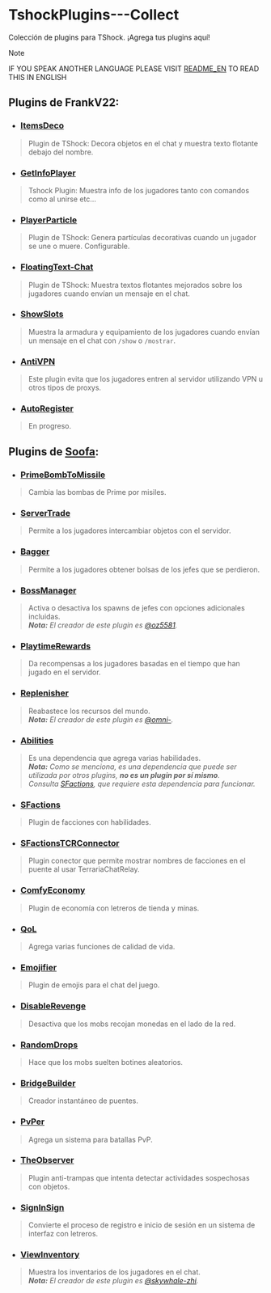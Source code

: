 # TshockPlugins---Collect
Colección de plugins para TShock. ¡Agrega tus plugins aquí!

> [!NOTE]
IF YOU SPEAK ANOTHER LANGUAGE PLEASE VISIT [README_EN](README_EN.md) TO READ THIS IN ENGLISH

## Plugins de FrankV22:
+ ### [ItemsDeco](https://github.com/itsFrankV22/ItemsDeco-Plugin)
> Plugin de TShock: Decora objetos en el chat y muestra texto flotante debajo del nombre.

+ ### [GetInfoPlayer](https://github.com/itsFrankV22/PlayerGetInfo)
> Tshock Plugin: Muestra info de los jugadores tanto con comandos como al unirse etc...

+ ### [PlayerParticle](https://github.com/itsFrankV22/PlayerParticle-Plugin)
> Plugin de TShock: Genera partículas decorativas cuando un jugador se une o muere. Configurable.

+ ### [FloatingText-Chat](https://github.com/itsFrankV22/FloatingText-Chat)
> Plugin de TShock: Muestra textos flotantes mejorados sobre los jugadores cuando envían un mensaje en el chat.

+ ### [ShowSlots](https://github.com/itsFrankV22/ShowSlots-ES)
> Muestra la armadura y equipamiento de los jugadores cuando envían un mensaje en el chat con `/show` o `/mostrar`.

+ ### [AntiVPN](https://github.com/itsFrankV22/AntiVPN)
> Este plugin evita que los jugadores entren al servidor utilizando VPN u otros tipos de proxys.

+ ### [AutoRegister]()
> En progreso.



## Plugins de [Soofa](https://github.com/Soof4):
+ ### [PrimeBombToMissile](https://github.com/Soof4/PrimeBombToMissile)
> Cambia las bombas de Prime por misiles.

+ ### [ServerTrade](https://github.com/Soof4/ServerTrade)
> Permite a los jugadores intercambiar objetos con el servidor.

+ ### [Bagger](https://github.com/Soof4/Bagger)
> Permite a los jugadores obtener bolsas de los jefes que se perdieron.

+ ### [BossManager](https://github.com/Soof4/BossManager)
> Activa o desactiva los spawns de jefes con opciones adicionales incluidas. <br>
     _**Nota:** El creador de este plugin es [@oz5581](https://github.com/oz5581)._

+ ### [PlaytimeRewards](https://github.com/Soof4/PlaytimeRewards)
> Da recompensas a los jugadores basadas en el tiempo que han jugado en el servidor.

+ ### [Replenisher](https://github.com/Soof4/Replenisher)
> Reabastece los recursos del mundo. <br>
     _**Nota:** El creador de este plugin es [@omni-](https://github.com/omni-)._

+ ### [Abilities](https://github.com/Soof4/Abilities)
> Es una dependencia que agrega varias habilidades. <br>
     _**Nota:** Como se menciona, es una dependencia que puede ser utilizada por otros plugins, **no es un plugin por sí mismo**. <br>
     Consulta [SFactions](https://github.com/Soof4/SFactions), que requiere esta dependencia para funcionar._

+ ### [SFactions](https://github.com/Soof4/SFactions)
> Plugin de facciones con habilidades.
  
+ ### [SFactionsTCRConnector](https://github.com/Soof4/SFactionsTCRConnector)
> Plugin conector que permite mostrar nombres de facciones en el puente al usar TerrariaChatRelay.

+ ### [ComfyEconomy](https://github.com/Soof4/ComfyEconomy)
> Plugin de economía con letreros de tienda y minas.

+ ### [QoL](https://github.com/Soof4/QoL)
> Agrega varias funciones de calidad de vida.

+ ### [Emojifier](https://github.com/Soof4/Emojifier)
> Plugin de emojis para el chat del juego.

+ ### [DisableRevenge](https://github.com/Soof4/DisableRevenge)
> Desactiva que los mobs recojan monedas en el lado de la red.

+ ### [RandomDrops](https://github.com/Soof4/RandomDrops)
> Hace que los mobs suelten botines aleatorios.

+ ### [BridgeBuilder](https://github.com/Soof4/BridgeBuilder)
> Creador instantáneo de puentes.

+ ### [PvPer](https://github.com/Soof4/PvPer)
> Agrega un sistema para batallas PvP.
     
+ ### [TheObserver](https://github.com/Soof4/TheObserver)
> Plugin anti-trampas que intenta detectar actividades sospechosas con objetos.
  
+ ### [SignInSign](https://github.com/Soof4/SignInSign)
> Convierte el proceso de registro e inicio de sesión en un sistema de interfaz con letreros.

+ ### [ViewInventory](https://github.com/Soof4/ViewInventory)
> Muestra los inventarios de los jugadores en el chat. <br>
     _**Nota:** El creador de este plugin es [@skywhale-zhi](https://github.com/skywhale-zhi)._

